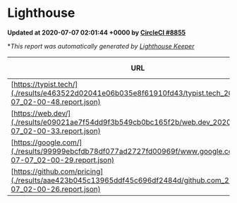 
# Lighthouse

**Updated at 2020-07-07 02:01:44 +0000 by [CircleCI #8855](https://circleci.com/gh/ItinerisLtd/lighthouse-keeper-example/8855)**

**This report was automatically generated by [Lighthouse Keeper](https://github.com/itinerisltd/lighthouse-keeper)*

| URL | Performance | Accessibility | Best Practices | SEO | PWA | Updated At |
| --- | --- | --- | --- | --- | --- | --- |
| [https://typist.tech/](./results/e463522d02041e06b035e8f61910fd43/typist.tech_2020-07-07_02-00-48.report.json) | 0.87 | 0.92 | 0.92 | 0.99 | 0.57 | 2020-07-07T02:00:48.242Z |
| [https://web.dev/](./results/e09021ae7f54dd9f3b549cb0bc165f2b/web.dev_2020-07-07_02-00-33.report.json) | 0.9 | 1 | 1 | 0.99 | 0.96 | 2020-07-07T02:00:33.759Z |
| [https://google.com/](./results/99999ebcfdb78df077ad2727fd00969f/www.google.com_2020-07-07_02-00-29.report.json) | 0.95 | 0.9 | 1 | 0.85 | 0.54 | 2020-07-07T02:00:29.388Z |
| [https://github.com/pricing](./results/aae423b045c13965ddf45c696df2484d/github.com_2020-07-07_02-00-26.report.json) | 0.52 | 0.96 | 1 | 0.92 | 0.54 | 2020-07-07T02:00:26.344Z |
